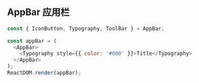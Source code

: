 ## AppBar 应用栏

<!--start-code-->

```js
const { IconButton, Typography, ToolBar } = AppBar;

const appBar = (
  <AppBar>
    <Typography style={{ color: '#000' }}>Title</Typography>
  </AppBar>
);
ReactDOM.render(appBar);
```

<!--end-code-->
